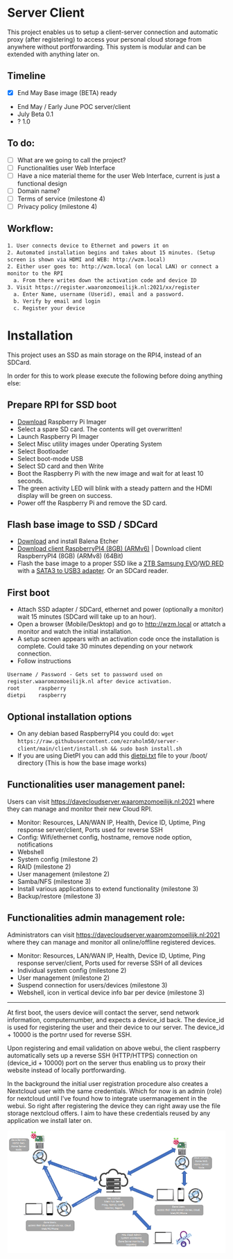 # Server Client
This project enables us to setup a client-server connection and automatic proxy (after registering) to access your personal cloud storage from anywhere without portforwarding. This system is modular and can be extended with anything later on.

## Timeline
- [x] End May Base image (BETA) ready
- End May / Early June POC server/client
- July Beta 0.1
- ? 1.0

## To do:
- [ ] What are we going to call the project?
- [ ] Functionalities user Web Interface
- [ ] Have a nice material theme for the user Web Interface, current is just a functional design
- [ ] Domain name?
- [ ] Terms of service (milestone 4)
- [ ] Privacy policy (milestone 4)
## Workflow:
```
1. User connects device to Ethernet and powers it on
2. Automated installation begins and takes about 15 minutes. (Setup screen is shown via HDMI and WEB: http://wzm.local)
2. Either user goes to: http://wzm.local (on local LAN) or connect a monitor to the RPI
  a. From there writes down the activation code and device ID
3. Visit https://register.waaromzomoeilijk.nl:2021/xx/register
  a. Enter Name, username (Userid), email and a password.
  b. Verify by email and login
  c. Register your device
```

# Installation

This project uses an SSD as main storage on the RPI4, instead of an SDCard.

In order for this to work please execute the following before doing anything else:
## Prepare RPI for SSD boot
- [Download](https://www.raspberrypi.org/downloads) Raspberry Pi Imager 
- Select a spare SD card. The contents will get overwritten!
- Launch Raspberry Pi Imager
- Select Misc utility images under Operating System
- Select Bootloader
- Select boot-mode USB
- Select SD card and then Write
- Boot the Raspberry Pi with the new image and wait for at least 10 seconds.
- The green activity LED will blink with a steady pattern and the HDMI display will be green on success.
- Power off the Raspberry Pi and remove the SD card.

## Flash base image to SSD / SDCard
- [Download](https://www.balena.io/etcher/) and install Balena Etcher
- [Download client RaspberryPI4 (8GB) (ARMv6)](https://nextcloud.waaromzomoeilijk.nl/s/Fq5NemfnGmJsXKz) | Download client RaspberryPI4 (8GB) (ARMv8) (64Bit)
- Flash the base image to a proper SSD like a [2TB Samsung EVO](https://www.amazon.com/SAMSUNG-Inch-Internal-MZ-77E2T0B-AM/dp/B08QB93S6R/ref=sr_1_1?dchild=1&keywords=samsung+evo+2tb&qid=1622628534&sr=8-1)/[WD RED](https://www.amazon.com/Red-SA500-NAS-NAND-Internal/dp/B07YFGG261/ref=sr_1_3?dchild=1&keywords=wd+nas+2tb+ssd&qid=1622628747&s=electronics&sr=1-3) with a [SATA3 to USB3 adapter](https://www.amazon.com/dp/B00XLAZODE/ref=twister_B07X6JDCVM?_encoding=UTF8&th=1). Or an SDCard reader.

## First boot
- Attach SSD adapter / SDCard, ethernet and power (optionally a monitor) wait 15 minutes (SDCard will take up to an hour).
- Open a browser (Mobile/Desktop) and go to http://wzm.local or attatch a monitor and watch the initial installation. 
- A setup screen appears with an activation code once the installation is complete. Could take 30 minutes depending on your network connection.
- Follow instructions

```
Username / Password - Gets set to password used on register.waaromzomoeilijk.nl after device activation.
root      raspberry
dietpi    raspberry
```

## Optional installation options
- On any debian based RaspberryPI4 you could do: `wget https://raw.githubusercontent.com/ezraholm50/server-client/main/client/install.sh && sudo bash install.sh`
- If you are using DietPI you can add this [dietpi.txt](https://raw.githubusercontent.com/ezraholm50/server-client/main/client/dietpi.txt) file to your /boot/ directory (This is how the base image works)

## Functionalities user management panel:

Users can visit https://davecloudserver.waaromzomoeilijk.nl:2021 where they can manage and monitor their new Cloud RPI.

* Monitor: Resources, LAN/WAN IP, Health, Device ID, Uptime, Ping response server/client, Ports used for reverse SSH
* Config: Wifi/ethernet config, hostname, remove node option, notifications
* Webshell
* System config (milestone 2)
* RAID (milestone 2)
* User management (milestone 2)
* Samba/NFS (milestone 3)
* Install various applications to extend functionality (milestone 3)
* Backup/restore (milestone 3)


## Functionalities admin management role:

Administrators can visit https://davecloudserver.waaromzomoeilijk.nl:2021 where they can manage and monitor all online/offline registered devices.

* Monitor: Resources, LAN/WAN IP, Health, Device ID, Uptime, Ping response server/client, Ports used for reverse SSH of all devices
* Individual system config (milestone 2)
* User management (milestone 2)
* Suspend connection for users/devices (milestone 3)
* Webshell, icon in vertical device info bar per device (milestone 3)

---
At first boot, the users device will contact the server, send network information, computernumber, and expects a device_id back. The device_id is used for registering the user and their device to our server. The device_id + 10000 is the portnr used for reverse SSH. 

Upon registering and email validation on above webui, the client raspberry automatically sets up a reverse SSH (HTTP/HTTPS) connection on (device_id + 10000) port on the server thus enabling us to proxy their website instead of locally portforwarding.

In the background the initial user registration procedure also creates a Nextcloud user with the same credentials. Which for now is an admin (role) for nextcloud until I've found how to integrate usermanagement in the webui. So right after registering the device they can right away use the file storage nextcloud offers. I aim to have these credentials reused by any application we install later on.

![Project layout](/media/projectlayout.png)

